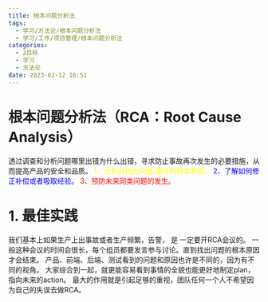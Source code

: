 ```yaml
---
title: 根本问题分析法
tags:
  - 学习/方法论/根本问题分析法
  - 学习/工作/项目管理/根本问题分析法
categories:
  - 2目标
  - 学习
  - 方法论
date: 2023-02-12 16:51
---
```

# 根本问题分析法（RCA：Root Cause Analysis）

 透过调查和分析问题哪里出错为什么出错，寻求防止事故再次发生的必要措施，从而提高产品的安全和品质。
 <span style="color:yellow;">  1、分析并找出问题/事件的根本原因。</span>
 <span style="color:blue;"> 2、了解如何修正补偿或者吸取经验。</span>
 <span style="color:red;"> 3、预防未来同类问题的发生。</span>
 
# 1. 最佳实践

我们基本上如果生产上出事故或者生产频繁，告警， 是 一定要开RCA会议的。
一般这种会议的时间会很长，每个组员都要发言参与讨论。直到找出问题的根本原因才会结束。
产品、前端、后端、测试看到的问题和原因也许是不同的，因为有不同的视角。 
大家综合到一起，就更能容易看到事情的全貌也能更好地制定plan，指向未来的action。
最大的作用就是引起足够的重视，团队任何一个人不希望因为自己的失误去做RCA。